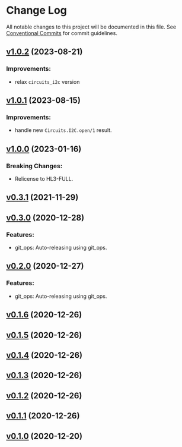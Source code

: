 # Change Log

All notable changes to this project will be documented in this file.
See [Conventional Commits](Https://conventionalcommits.org) for commit guidelines.

<!-- changelog -->

## [v1.0.2](https://gitlab.com/jimsy/wafer/compare/v1.0.1...v1.0.2) (2023-08-21)




### Improvements:

* relax `circuits_i2c` version

## [v1.0.1](https://gitlab.com/jimsy/wafer/compare/v1.0.0...v1.0.1) (2023-08-15)




### Improvements:

* handle new `Circuits.I2C.open/1` result.

## [v1.0.0](https://gitlab.com/jimsy/wafer/compare/v0.3.1...v1.0.0) (2023-01-16)
### Breaking Changes:

* Relicense to HL3-FULL.



## [v0.3.1](https://gitlab.com/jimsy/wafer/compare/v0.3.0...v0.3.1) (2021-11-29)




## [v0.3.0](https://gitlab.com/jimsy/wafer/compare/v0.2.0...v0.3.0) (2020-12-28)




### Features:

* git_ops: Auto-releasing using git_ops.

## [v0.2.0](https://gitlab.com/jimsy/wafer/compare/v0.1.6...v0.2.0) (2020-12-27)




### Features:

* git_ops: Auto-releasing using git_ops.

## [v0.1.6](https://gitlab.com/jimsy/wafer/compare/v0.1.5...v0.1.6) (2020-12-26)




## [v0.1.5](https://gitlab.com/jimsy/wafer/compare/v0.1.4...v0.1.5) (2020-12-26)




## [v0.1.4](https://gitlab.com/jimsy/wafer/compare/v0.1.3...v0.1.4) (2020-12-26)




## [v0.1.3](https://gitlab.com/jimsy/wafer/compare/v0.1.2...v0.1.3) (2020-12-26)




## [v0.1.2](https://gitlab.com/jimsy/wafer/compare/v0.1.1...v0.1.2) (2020-12-26)




## [v0.1.1](https://gitlab.com/jimsy/wafer/compare/v0.1.0...v0.1.1) (2020-12-26)




## [v0.1.0](https://gitlab.com/jimsy/wafer/compare/v0.1.0...v0.1.0) (2020-12-20)



